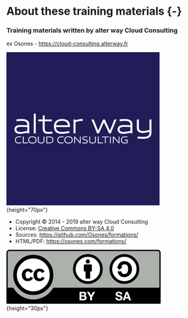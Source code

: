 # About these training materials {-}

### Training materials written by alter way Cloud Consulting

ex Osones - <https://cloud-consulting.alterway.fr>

![AWCC logo](images/logo-awcc.jpg){height="70px"}

- Copyright © 2014 - 2019 alter way Cloud Consulting
- License: [Creative Commons BY-SA 4.0](https://creativecommons.org/licenses/by-sa/4.0/deed.fr)
- Sources: <https://github.com/Osones/formations/>
- HTML/PDF: <https://osones.com/formations/>

![Creative Commons BY-SA 4.0 license](images/licence.png){height="30px"}

